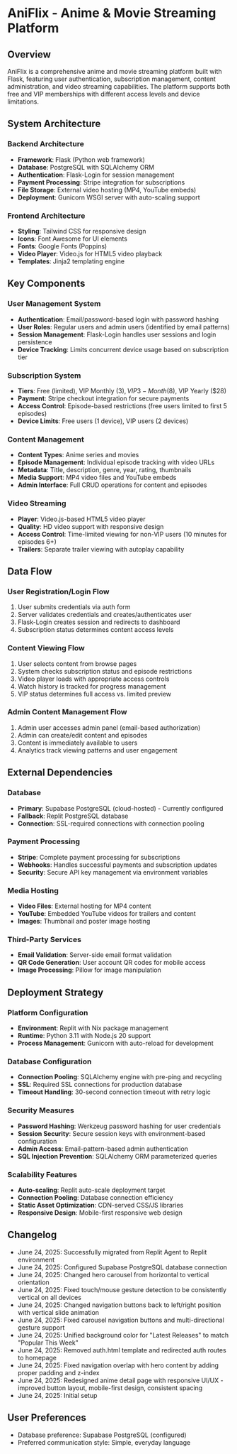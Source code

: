 # AniFlix - Anime & Movie Streaming Platform

## Overview

AniFlix is a comprehensive anime and movie streaming platform built with Flask, featuring user authentication, subscription management, content administration, and video streaming capabilities. The platform supports both free and VIP memberships with different access levels and device limitations.

## System Architecture

### Backend Architecture
- **Framework**: Flask (Python web framework)
- **Database**: PostgreSQL with SQLAlchemy ORM
- **Authentication**: Flask-Login for session management
- **Payment Processing**: Stripe integration for subscriptions
- **File Storage**: External video hosting (MP4, YouTube embeds)
- **Deployment**: Gunicorn WSGI server with auto-scaling support

### Frontend Architecture
- **Styling**: Tailwind CSS for responsive design
- **Icons**: Font Awesome for UI elements
- **Fonts**: Google Fonts (Poppins)
- **Video Player**: Video.js for HTML5 video playback
- **Templates**: Jinja2 templating engine

## Key Components

### User Management System
- **Authentication**: Email/password-based login with password hashing
- **User Roles**: Regular users and admin users (identified by email patterns)
- **Session Management**: Flask-Login handles user sessions and login persistence
- **Device Tracking**: Limits concurrent device usage based on subscription tier

### Subscription System
- **Tiers**: Free (limited), VIP Monthly ($3), VIP 3-Month ($8), VIP Yearly ($28)
- **Payment**: Stripe checkout integration for secure payments
- **Access Control**: Episode-based restrictions (free users limited to first 5 episodes)
- **Device Limits**: Free users (1 device), VIP users (2 devices)

### Content Management
- **Content Types**: Anime series and movies
- **Episode Management**: Individual episode tracking with video URLs
- **Metadata**: Title, description, genre, year, rating, thumbnails
- **Media Support**: MP4 video files and YouTube embeds
- **Admin Interface**: Full CRUD operations for content and episodes

### Video Streaming
- **Player**: Video.js-based HTML5 video player
- **Quality**: HD video support with responsive design
- **Access Control**: Time-limited viewing for non-VIP users (10 minutes for episodes 6+)
- **Trailers**: Separate trailer viewing with autoplay capability

## Data Flow

### User Registration/Login Flow
1. User submits credentials via auth form
2. Server validates credentials and creates/authenticates user
3. Flask-Login creates session and redirects to dashboard
4. Subscription status determines content access levels

### Content Viewing Flow
1. User selects content from browse pages
2. System checks subscription status and episode restrictions
3. Video player loads with appropriate access controls
4. Watch history is tracked for progress management
5. VIP status determines full access vs. limited preview

### Admin Content Management Flow
1. Admin user accesses admin panel (email-based authorization)
2. Admin can create/edit content and episodes
3. Content is immediately available to users
4. Analytics track viewing patterns and user engagement

## External Dependencies

### Database
- **Primary**: Supabase PostgreSQL (cloud-hosted) - Currently configured
- **Fallback**: Replit PostgreSQL database
- **Connection**: SSL-required connections with connection pooling

### Payment Processing
- **Stripe**: Complete payment processing for subscriptions
- **Webhooks**: Handles successful payments and subscription updates
- **Security**: Secure API key management via environment variables

### Media Hosting
- **Video Files**: External hosting for MP4 content
- **YouTube**: Embedded YouTube videos for trailers and content
- **Images**: Thumbnail and poster image hosting

### Third-Party Services
- **Email Validation**: Server-side email format validation
- **QR Code Generation**: User account QR codes for mobile access
- **Image Processing**: Pillow for image manipulation

## Deployment Strategy

### Platform Configuration
- **Environment**: Replit with Nix package management
- **Runtime**: Python 3.11 with Node.js 20 support
- **Process Management**: Gunicorn with auto-reload for development

### Database Configuration
- **Connection Pooling**: SQLAlchemy engine with pre-ping and recycling
- **SSL**: Required SSL connections for production database
- **Timeout Handling**: 30-second connection timeout with retry logic

### Security Measures
- **Password Hashing**: Werkzeug password hashing for user credentials
- **Session Security**: Secure session keys with environment-based configuration
- **Admin Access**: Email-pattern-based admin authentication
- **SQL Injection Prevention**: SQLAlchemy ORM parameterized queries

### Scalability Features
- **Auto-scaling**: Replit auto-scale deployment target
- **Connection Pooling**: Database connection efficiency
- **Static Asset Optimization**: CDN-served CSS/JS libraries
- **Responsive Design**: Mobile-first responsive web design

## Changelog

- June 24, 2025: Successfully migrated from Replit Agent to Replit environment
- June 24, 2025: Configured Supabase PostgreSQL database connection
- June 24, 2025: Changed hero carousel from horizontal to vertical orientation
- June 24, 2025: Fixed touch/mouse gesture detection to be consistently vertical on all devices
- June 24, 2025: Changed navigation buttons back to left/right position with vertical slide animation
- June 24, 2025: Fixed carousel navigation buttons and multi-directional gesture support
- June 24, 2025: Unified background color for "Latest Releases" to match "Popular This Week"
- June 24, 2025: Removed auth.html template and redirected auth routes to homepage
- June 24, 2025: Fixed navigation overlap with hero content by adding proper padding and z-index
- June 24, 2025: Redesigned anime detail page with responsive UI/UX - improved button layout, mobile-first design, consistent spacing
- June 24, 2025: Initial setup

## User Preferences

- Database preference: Supabase PostgreSQL (configured)
- Preferred communication style: Simple, everyday language
